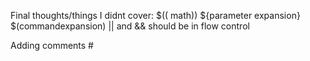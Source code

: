 Final thoughts/things I didnt cover:
$(( math))
${parameter expansion}
$(commandexpansion)
|| and && should be in flow control

Adding comments #
